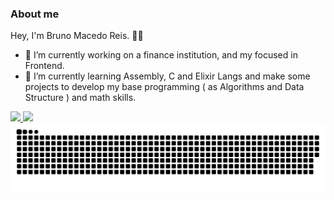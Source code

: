 ### About me
Hey, I'm Bruno Macedo Reis. :man_technologist:

- 🔭 I’m currently working on a finance institution, and my focused in Frontend.
- 🌱 I’m currently learning Assembly, C and Elixir Langs and make some projects to develop my base programming ( as Algorithms and Data Structure ) and math skills.

<div>
  <a href="https://github.com/brunoreis-dev">
  <img height="180em" src="https://github-readme-stats.vercel.app/api?username=brunoreis-dev&show_icons=true&theme=monokai&count_private=true&include_all_commits=true"/>
  <img height="180em" src="https://github-readme-stats.vercel.app/api/top-langs/?username=brunoreis-dev&layout=compact&langs_count=8&theme=monokai"/>
  </a>
</div>

<div>
  <img src="./snake.svg" />
</div>

